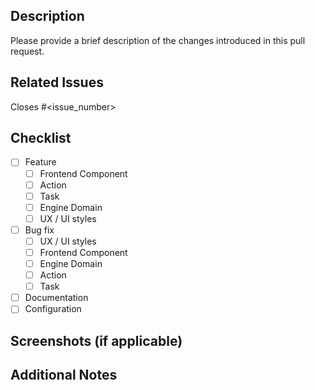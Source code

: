 ## Description

Please provide a brief description of the changes introduced in this pull request.

## Related Issues

Closes #<issue_number>

## Checklist

- [ ] Feature
  - [ ] Frontend Component
  - [ ] Action
  - [ ] Task
  - [ ] Engine Domain
  - [ ] UX / UI styles
- [ ] Bug fix
  - [ ] UX / UI styles
  - [ ] Frontend Component
  - [ ] Engine Domain
  - [ ] Action
  - [ ] Task
- [ ] Documentation
- [ ] Configuration

## Screenshots (if applicable)

<!-- Add screenshots to help explain your changes, especially if this is a UI-related PR. -->

## Additional Notes

<!-- Add any additional information or context about the pull request here. -->